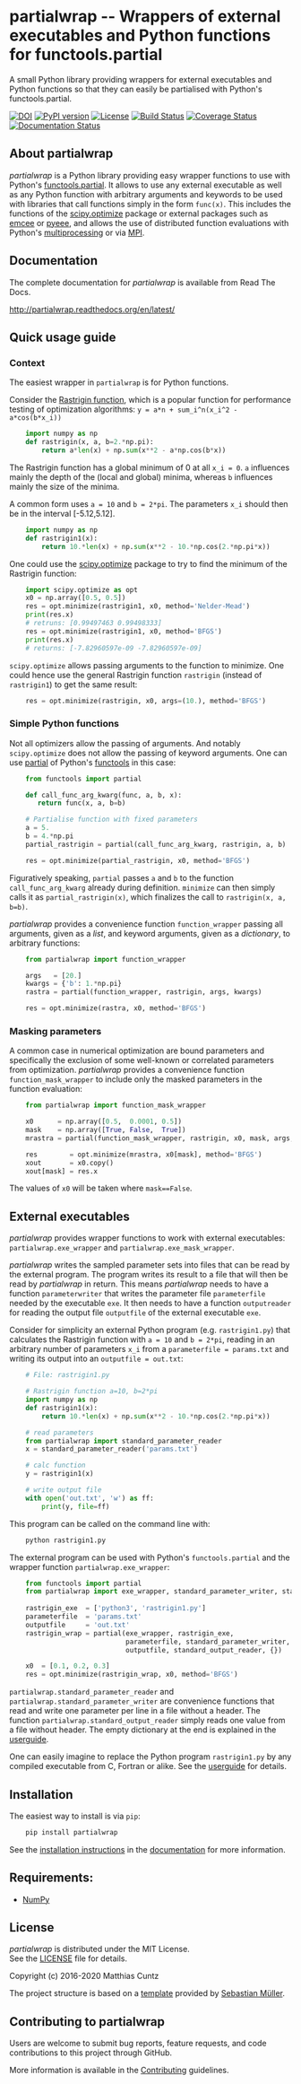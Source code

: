 # partialwrap -- Wrappers of external executables and Python functions for functools.partial
<!-- pandoc -f gfm -o README.html -t html README.md -->

A small Python library providing wrappers for external executables and Python
functions so that they can easily be partialised with Python's
functools.partial.

<!-- [![DOI](https://zenodo.org/badge/DOI/10.5281/zenodo.3893706.svg)](https://doi.org/10.5281/zenodo.3893706) -->
[![DOI](https://zenodo.org/badge/DOI/10.5281/zenodo.3893705.svg)](https://doi.org/10.5281/zenodo.3893705)
[![PyPI version](https://badge.fury.io/py/partialwrap.svg)](https://badge.fury.io/py/partialwrap)
[![License](http://img.shields.io/badge/license-MIT-blue.svg?style=flat)](https://github.com/mcuntz/partialwrap/blob/master/LICENSE)
[![Build Status](https://travis-ci.org/mcuntz/partialwrap.svg?branch=master)](https://travis-ci.org/mcuntz/partialwrap)
[![Coverage Status](https://coveralls.io/repos/github/mcuntz/partialwrap/badge.svg?branch=master)](https://coveralls.io/github/mcuntz/partialwrap?branch=master)
[![Documentation Status](https://readthedocs.org/projects/partialwrap/badge/?version=latest)](https://partialwrap.readthedocs.io/en/latest/?badge=latest)

## About partialwrap

*partialwrap* is a Python library providing easy wrapper functions to use with
Python's
[functools.partial](https://docs.python.org/3/library/functools.html#functools.partial).
It allows to use any external executable as well as any Python function with
arbitrary arguments and keywords to be used with libraries that call functions
simply in the form `func(x)`. This includes the functions of the
[scipy.optimize](https://docs.scipy.org/doc/scipy/reference/tutorial/optimize.html)
package or external packages such as [emcee](https://github.com/dfm/emcee) or
[pyeee](https://github.com/mcuntz/pyeee), and allows the use of distributed
function evaluations with Python's
[multiprocessing](https://docs.python.org/3/library/multiprocessing.html) or via
[MPI](https://bitbucket.org/mpi4py/mpi4py).


## Documentation

The complete documentation for *partialwrap* is available from Read The Docs.

   http://partialwrap.readthedocs.org/en/latest/


## Quick usage guide


### Context

The easiest wrapper in ``partialwrap`` is for Python functions.

Consider the [Rastrigin
function](https://en.wikipedia.org/wiki/Rastrigin_function), which is a popular
function for performance testing of optimization algorithms: `y = a*n +
sum_i^n(x_i^2 - a*cos(b*x_i))`

```python
    import numpy as np
    def rastrigin(x, a, b=2.*np.pi):
        return a*len(x) + np.sum(x**2 - a*np.cos(b*x))
```

The Rastrigin function has a global minimum of 0 at all `x_i = 0`. `a`
influences mainly the depth of the (local and global) minima, whereas `b`
influences mainly the size of the minima.

A common form uses `a = 10` and `b = 2*pi`. The parameters `x_i` should then be
in the interval [-5.12,5.12].

```python
    import numpy as np
    def rastrigin1(x):
        return 10.*len(x) + np.sum(x**2 - 10.*np.cos(2.*np.pi*x))
```

One could use the
[scipy.optimize](https://docs.scipy.org/doc/scipy/reference/tutorial/optimize.html)
package to try to find the minimum of the Rastrigin function:

```python
    import scipy.optimize as opt
    x0 = np.array([0.5, 0.5]) 
    res = opt.minimize(rastrigin1, x0, method='Nelder-Mead')
    print(res.x)
    # retruns: [0.99497463 0.99498333]
    res = opt.minimize(rastrigin1, x0, method='BFGS') 
    print(res.x)
    # returns: [-7.82960597e-09 -7.82960597e-09]
```

`scipy.optimize` allows passing arguments to the function to minimize. One could
hence use the general Rastrigin function `rastrigin` (instead of `rastrigin1`)
to get the same result:

```python
    res = opt.minimize(rastrigin, x0, args=(10.), method='BFGS') 
```


### Simple Python functions

Not all optimizers allow the passing of arguments. And notably `scipy.optimize`
does not allow the passing of keyword arguments. One can use
[partial](https://docs.python.org/3/library/functools.html#functools.partial) of
Python's [functools](https://docs.python.org/3/library/functools.html) in this
case:

```python
    from functools import partial

    def call_func_arg_kwarg(func, a, b, x):
       return func(x, a, b=b)

    # Partialise function with fixed parameters
    a = 5.
    b = 4.*np.pi
    partial_rastrigin = partial(call_func_arg_kwarg, rastrigin, a, b)

    res = opt.minimize(partial_rastrigin, x0, method='BFGS')
```

Figuratively speaking, `partial` passes `a` and `b` to the function `call_func_arg_kwarg`
already during definition. `minimize` can then simply calls it as
`partial_rastrigin(x)`, which finalizes the call to `rastrigin(x, a, b=b)`.

*partialwrap* provides a convenience function `function_wrapper` passing
all arguments, given as a *list*, and keyword arguments, given as a
*dictionary*, to arbitrary functions:

```python
    from partialwrap import function_wrapper

    args   = [20.]
    kwargs = {'b': 1.*np.pi}
    rastra = partial(function_wrapper, rastrigin, args, kwargs)

    res = opt.minimize(rastra, x0, method='BFGS')
```


### Masking parameters

A common case in numerical optimization are bound parameters and specifically
the exclusion of some well-known or correlated parameters from optimization.
*partialwrap* provides a convenience function `function_mask_wrapper` to include
only the masked parameters in the function evaluation:

```python
    from partialwrap import function_mask_wrapper

    x0      = np.array([0.5,  0.0001, 0.5])
    mask    = np.array([True, False,  True])
    mrastra = partial(function_mask_wrapper, rastrigin, x0, mask, args, kwargs)

    res        = opt.minimize(mrastra, x0[mask], method='BFGS')
    xout       = x0.copy()
    xout[mask] = res.x
```

The values of `x0` will be taken where `mask==False`.


External executables
--------------------

*partialwrap* provides wrapper functions to work with external executables:
`partialwrap.exe_wrapper` and `partialwrap.exe_mask_wrapper`.

*partialwrap* writes the sampled parameter sets into files that can be read by
the external program. The program writes its result to a file that will then be
read by *partialwrap* in return. This means *partialwrap* needs to have a
function `parameterwriter` that writes the parameter file `parameterfile` needed
by the executable `exe`. It then needs to have a function `outputreader` for
reading the output file `outputfile` of the external executable `exe`.

Consider for simplicity an external Python program (e.g. `rastrigin1.py`) that
calculates the Rastrigin function with `a = 10` and `b = 2*pi`, reading in an
arbitrary number of parameters `x_i` from a `parameterfile = params.txt` and
writing its output into an `outputfile = out.txt`:

```python
    # File: rastrigin1.py

    # Rastrigin function a=10, b=2*pi
    import numpy as np
    def rastrigin1(x):
        return 10.*len(x) + np.sum(x**2 - 10.*np.cos(2.*np.pi*x))

    # read parameters
    from partialwrap import standard_parameter_reader
    x = standard_parameter_reader('params.txt')

    # calc function
    y = rastrigin1(x)

    # write output file
    with open('out.txt', 'w') as ff:
        print(y, file=ff)
```

This program can be called on the command line with:

```bash
    python rastrigin1.py
```

The external program can be used with Python's `functools.partial` and the
wrapper function `partialwrap.exe_wrapper`:

```python
    from functools import partial
    from partialwrap import exe_wrapper, standard_parameter_writer, standard_output_reader
	
    rastrigin_exe  = ['python3', 'rastrigin1.py']
    parameterfile  = 'params.txt'
    outputfile     = 'out.txt'
    rastrigin_wrap = partial(exe_wrapper, rastrigin_exe,
                             parameterfile, standard_parameter_writer,
                             outputfile, standard_output_reader, {})

    x0  = [0.1, 0.2, 0.3]
    res = opt.minimize(rastrigin_wrap, x0, method='BFGS')
```

`partialwrap.standard_parameter_reader` and
`partialwrap.standard_parameter_writer` are convenience functions that read and
write one parameter per line in a file without a header. The function
`partialwrap.standard_output_reader` simply reads one value from a file without
header. The empty dictionary at the end is explained in the
[userguide](https://partialwrap.readthedocs.io/en/latest/userguide.html).

One can easily imagine to replace the Python program `rastrigin1.py` by any
compiled executable from C, Fortran or alike. See the
[userguide](https://partialwrap.readthedocs.io/en/latest/userguide.html) for
details.


## Installation

The easiest way to install is via `pip`:

```bash
    pip install partialwrap
```
	
See the [installation instructions](http://partialwrap.readthedocs.io/en/latest/install.html)
in the [documentation](http://partialwrap.readthedocs.io) for more information.


## Requirements:

- [NumPy](https://www.numpy.org)


## License

*partialwrap* is distributed under the MIT License.  
See the [LICENSE](https://github.com/mcuntz/partialwrap/LICENSE) file for details.

Copyright (c) 2016-2020 Matthias Cuntz

The project structure is based on a
[template](https://github.com/MuellerSeb/template) provided by [Sebastian
Müller](https://github.com/MuellerSeb).

## Contributing to partialwrap

Users are welcome to submit bug reports, feature requests, and code
contributions to this project through GitHub.

More information is available in the
[Contributing](http://partialwrap.readthedocs.org/en/latest/contributing.html)
guidelines.

